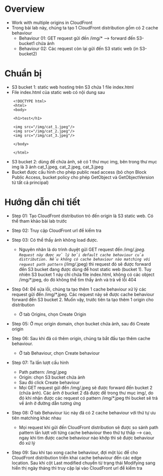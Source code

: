 # Overview
- Work with multiple origins in CloudFront
- Trong bài lab này, chúng ta tạo 1 CloudFront distribution gồm có 2 cache behaviour
    + Behaviour 01: GET request gửi đến /img/* --> forward đến S3-bucket1 chứa ảnh
    + Behaviour 02: Các request còn lại gửi đến S3 static web (in S3-bucket2)

# Chuẩn bị
- S3 bucket 1: static web hosting trên S3 chứa 1 file index.html
- File index.html của static web có nội dung sau
```
    <!DOCTYPE html>
    <html>
    <body>

    <h1>test</h1>

    <img src="/img/cat_1.jpeg"/>
    <img src="/img/cat_2.jpeg"/>
    <img src="/img/cat_3.jpeg"/>

    </body>

    </html>
```

- S3 bucket 2: dùng để chứa ảnh, sẽ có 1 thư mục img, bên trong thư mục img là 3 ảnh cat_1.jpeg, cat_2.jpeg, cat_3.jpeg
- Bucket được cấu hình cho phép public read access (bỏ chọn Block Public Access, bucket policy cho phép GetObject và GetObjectVersion từ tất cả principal)

# Hướng dẫn chi tiết
- Step 01: Tạo CloudFront distribution trỏ đến origin là S3 static web. Có thể tham khảo bài lab trước
- Step 02: Truy cập CloudFront url để kiểm tra
- Step 03: Có thể thấy ảnh không load được.
    + Nguyên nhân là do trình duyệt gửi GET request đến /img/*.jpeg. `Request này được xử lý bởi default cache behaviour của distribution. Nếu không có cache behaviour nào matching với request path pattern` (/img/*.jpeg) thì request đó sẽ được forward đến S3 bucket đang được dùng để host static web (bucket 1). Tuy nhiên S3 bucket 1 này chỉ chứa file index.html, không có các object /img/*.jpeg, do đó không thể tìm thấy ảnh và trả về lỗi 404

- Step 04: Để sửa lỗi, chúng ta tạo thêm 1 cache behaviour xử lý các request gửi đến /img/*.jpeg. Các request này sẽ được cache behaviour forward đến S3 bucket 2. Muốn vậy, trước tiên ta tạo thêm 1 origin cho distribution
    + Ở tab Origins, chọn Create Origin

- Step 05: Ở mục origin domain, chọn bucket chứa ảnh, sau đó Create origin
- Step 06: Sau khi đã có thêm origin, chúng ta bắt đầu tạo thêm cache behaviour.
    + Ở tab Behaviour, chọn Create behaviour

- Step 07: Ta lần lượt cấu hình
    + Path pattern: /img/.jpeg
    + Origin: chọn S3 bucket chứa ảnh
    + Sau đó click Create behaviour
    + Mọi GET request gửi đến /img/.jpeg sẽ được forward đến bucket 2 (chứa ảnh). Các ảnh ở bucket 2 đã được để trong thư mục img/, do đó khi nhận được các request có pattern /img/*.jpeg thì bucket sẽ trả về ảnh ở đường dẫn tương ứng
- Step 08: Ở tab Behaviour lúc này đã có 2 cache behaviour với thứ tự ưu tiên matching khác nhau
    + Mọi request khi gửi đến CloudFront distribution sẽ được so sánh path pattern lần lượt với từng cache behaviour theo thứ tự thấp --> cao, ngay khi tìm được cache behaviour nào khớp thì sẽ được behaviour đó xử lý

- Step 09: Sau khi tạo xong cache behaviour, đợi một lúc để cho CloudFront distribution triển khai cache behaviour đến các edge location. Sau khi cột Last modified chuyển từ trạng thái Modifying sang hiển thị ngày tháng thì truy cập lại vào CloudFront url để kiểm tra
